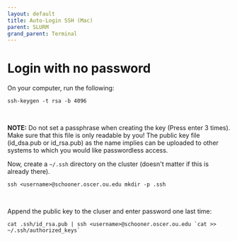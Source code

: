 ```yaml
---
layout: default
title: Auto-Login SSH (Mac) 
parent: SLURM
grand_parent: Terminal
---
```


# Login with no password

On your computer, run the following:

```
ssh-keygen -t rsa -b 4096
```
<br />

**NOTE:** Do not set a passphrase when creating the key (Press enter 3 times). Make sure that this file is only readable by you! The public key file (id_dsa.pub or id_rsa.pub) as the name implies can be uploaded to other systems to which you would like passwordless access.

Now, create a `~/.ssh` directory on the cluster (doesn't matter if this is already there).

```
ssh <username>@schooner.oscer.ou.edu mkdir -p .ssh
```
<br />

Append the public key to the cluser and enter password one last time:

```
cat .ssh/id_rsa.pub | ssh <username>@schooner.oscer.ou.edu `cat >> ~/.ssh/authorized_keys`
```
<br />
